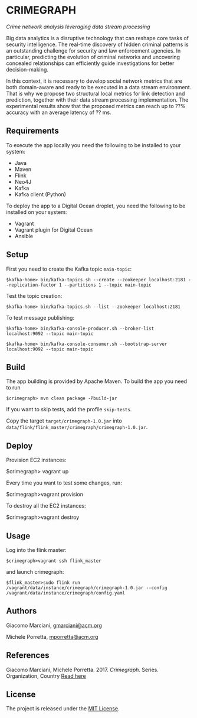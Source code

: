 # CRIMEGRAPH

*Crime network analysis leveraging data stream processing*

Big data analytics is a disruptive technology that can reshape core tasks of security intelligence.
The real-time discovery of hidden criminal patterns is an outstanding challenge for security and law enforcement agencies.
In particular, predicting the evolution of criminal networks and uncovering concealed relationships can efficiently guide investigations for better decision-making.

In this context, it is necessary to develop social network metrics that are both domain-aware and ready to be executed in a data stream environment.
That is why we propose two structural local metrics for link detection and prediction, together with their data stream processing implementation.
The experimental results show that the proposed metrics can reach up to ??\% accuracy with an average latency of ?? ms.

## Requirements
To execute the app locally you need the following to be installed to your system:

* Java
* Maven
* Flink
* Neo4J
* Kafka
* Kafka client (Python)

To deploy the app to a Digital Ocean droplet, you need the following to be installed on your system:
* Vagrant
* Vagrant plugin for Digital Ocean
* Ansible

## Setup
First you need to create the Kafka topic `main-topic`:

    $kafka-home> bin/kafka-topics.sh --create --zookeeper localhost:2181 --replication-factor 1 --partitions 1 --topic main-topic

Test the topic creation:

    $kafka-home> bin/kafka-topics.sh --list --zookeeper localhost:2181

To test message publishing:

    $kafka-home> bin/kafka-console-producer.sh --broker-list localhost:9092 --topic main-topic

    $kafka-home> bin/kafka-console-consumer.sh --bootstrap-server localhost:9092 --topic main-topic


## Build
The app building is provided by Apache Maven. To build the app you need to run

    $crimegraph> mvn clean package -Pbuild-jar

If you want to skip tests, add the profile `skip-tests`.

Copy the target `target/crimegraph-1.0.jar` into `data/flink/flink_master/crimegraph/crimegraph-1.0.jar`.


## Deploy
Provision EC2 instances:

  $crimegraph> vagrant up

Every time you want to test some changes, run:

  $crimegraph>vagrant provision

To destroy all the EC2 instances:

  $crimegraph>vagrant destroy


## Usage
Log into the flink master:

    $crimegraph>vagrant ssh flink_master

and launch crimegraph:

    $flink_master>sudo flink run /vagrant/data/instance/crimegraph/crimegraph-1.0.jar --config /vagrant/data/instance/crimegraph/config.yaml


## Authors
Giacomo Marciani, [gmarciani@acm.org](mailto:gmarciani@acm.org)

Michele Porretta, [mporretta@acm.org](mailto:mporretta@acm.org)


## References
Giacomo Marciani, Michele Porretta. 2017. *Crimegraph*. Series. Organization, Country [Read here](https://gmarciani.com)


## License
The project is released under the [MIT License](https://opensource.org/licenses/MIT).
